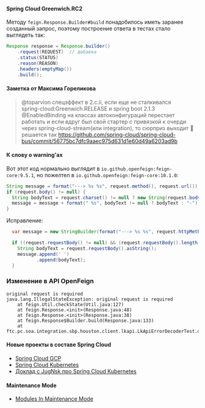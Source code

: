 #### Spring Cloud Greenwich.RC2
Методу `feign.Response.Builder#build` понадобилось иметь заранее созданный запрос, поэтому построение ответа в тестах стало выглядеть так: 
```java
Response response = Response.builder()
    .request(REQUEST)  // добавка
    .status(STATUS)
    .reason(REASON)
    .headers(emptyMap())
    .build();
```

#### Заметка от Максима Гореликова
> @toparvion спецэффект в 2.c.ii, если еще не сталкивался  
> spring-cloud:Greenwich.RELEASE и spring boot 2.1.3   
> @EnabledBinding на классах автоконфигураций перестает работать 
> и если вдруг был свой стартер с привязкой к очерди через
> spring-cloud-stream(или integration), то сюрприз выходит
> :slightly_smiling_face:   
> решается так
> https://github.com/spring-cloud/spring-cloud-bus/commit/56775bc7dfc9aaec975d631d1e60d49a6203ad9b

#### К слову о warning'ах
Вот этот код нормально выглядит в `io.github.openfeign:feign-core:9.5.1`, 
но пожелтел в `io.github.openfeign:feign-core:10.1.0`:
```java
String message = format("---> %s %s", request.method(), request.url());
if (request.body() != null) {
  String bodyText = request.charset() != null ? new String(request.body(), request.charset()) : null;
  message = message + format(" %s", bodyText != null ? bodyText : "-");
}
```
Исправление:
```java
  var message = new StringBuilder(format("---> %s %s", request.httpMethod(), request.url()));

  if ((request.requestBody() != null) && (request.requestBody().length() > 0)) {
    String bodyText = request.requestBody().asString();
    message.append(' ')
           .append(bodyText);
  }
```

### Изменение в API OpenFeign
```text
original request is required
java.lang.IllegalStateException: original request is required
	at feign.Util.checkState(Util.java:127)
	at feign.Response.<init>(Response.java:48)
	at feign.Response.<init>(Response.java:38)
	at feign.Response$Builder.build(Response.java:133)
	at ftc.pc.soa.integration.sbp.houston.client.lkapi.LkApiErrorDecoderTest.decode(LkApiErrorDecoderTest.java:68)
```

#### Новые проекты в составе Spring Cloud
* [Spring Cloud GCP](https://spring.io/projects/spring-cloud-gcp)
* [Spring Cloud Kubernetes](https://spring.io/projects/spring-cloud-kubernetes#overview)
* [Доклад с JugNsk про Spring Cloud Kubernetes](https://youtu.be/qmerH25ttfQ)

#### Maintenance Mode
* [Modules In Maintenance Mode](https://cloud.spring.io/spring-cloud-netflix/multi/multi__modules_in_maintenance_mode.html)